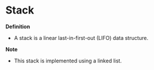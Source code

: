 # Stack

**Definition**

* A stack is a linear last-in-first-out (LIFO) data structure.

**Note**

* This stack is implemented using a linked list.
